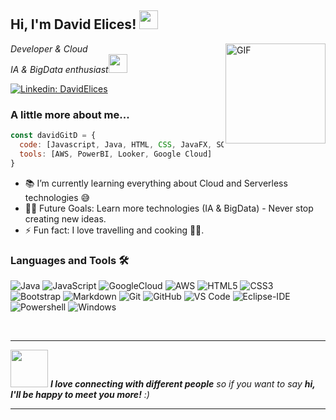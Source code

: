 <h2> Hi, I'm David Elices! <img width="30px" src="https://media.tenor.com/images/3b388fe03da271d2674faf85eb7c3fcd/tenor.gif" /></h2>
<img align="right" alt="GIF" height="160px" src="https://media.giphy.com/media/du3J3cXyzhj75IOgvA/giphy.gif" />
<p><em>Developer & Cloud</br>IA & BigData enthusiast<img src="https://media.giphy.com/media/WUlplcMpOCEmTGBtBW/giphy.gif" width="30"> 
</em></p>

[![Linkedin: DavidElices](https://img.shields.io/badge/-DavidElices-blue?style=flat-square&logo=Linkedin&logoColor=white&link=https://www.linkedin.com/in/david-elices-reolid-984a3720b/)](https://www.linkedin.com/in/david-elices-reolid-984a3720b/)


### A little more about me...  

```javascript
const davidGitD = {
  code: [Javascript, Java, HTML, CSS, JavaFX, SQL, Java],
  tools: [AWS, PowerBI, Looker, Google Cloud]
}
```
- 📚 I’m currently learning everything about Cloud and Serverless technologies 😅
- 💪🏼 Future Goals: Learn more technologies (IA & BigData) - Never stop creating new ideas.
- ⚡ Fun fact: I love travelling and cooking 👨‍🍳.




### Languages and Tools 🛠 

![Java](http://img.shields.io/badge/-Java-5B4638?style=flat-square&logo=java&logoColor=ffffff)
![JavaScript](https://img.shields.io/badge/-JavaScript-%23F7DF1C?style=flat-square&logo=javascript&logoColor=000000&labelColor=%23F7DF1C&color=%23FFCE5A)
![GoogleCloud](https://img.shields.io/badge/-GoogleCloud-%23F05032?style=flat-square&logo=GoogleCloud&logoColor=%23ffffff)
![AWS](http://img.shields.io/badge/-AWS-0078D6?style=flat-square&logo=AWS&logoColor=ffffff)
![HTML5](https://img.shields.io/badge/-HTML5-%23E44D27?style=flat-square&logo=html5&logoColor=ffffff)
![CSS3](https://img.shields.io/badge/-CSS3-%231572B6?style=flat-square&logo=css3)
![Bootstrap](https://img.shields.io/badge/-Bootstrap-563D7C?style=flat-square&logo=Bootstrap)
![Markdown](https://img.shields.io/badge/-Markdown-000000?style=flat-square&logo=markdown)
![Git](https://img.shields.io/badge/-Git-%23F05032?style=flat-square&logo=git&logoColor=%23ffffff)
![GitHub](https://img.shields.io/badge/-GitHub-181717?style=flat-square&logo=github)
![VS Code](http://img.shields.io/badge/-VS%20Code-007ACC?style=flat-square&logo=visual-studio-code&logoColor=ffffff)
![Eclipse-IDE](http://img.shields.io/badge/-Eclipse-2C2255?style=flat-square&logo=eclipse&logoColor=ffffff)
![Powershell](http://img.shields.io/badge/-Powershell-5391FE?style=flat-square&logo=powershell&logoColor=ffffff)
![Windows](http://img.shields.io/badge/-Windows-0078D6?style=flat-square&logo=windows&logoColor=ffffff)

<br/>

---  
<img src="https://media.giphy.com/media/LnQjpWaON8nhr21vNW/giphy.gif" width="60"> <em><b>I love connecting with different people</b> so if you want to say <b>hi, I'll be happy to meet you more!</b> :)</em>

---

